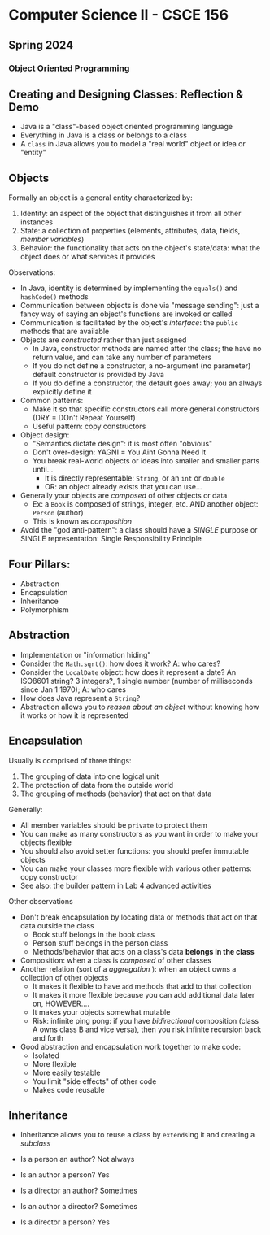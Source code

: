 # Computer Science II - CSCE 156
## Spring 2024
### Object Oriented Programming

## Creating and Designing Classes: Reflection & Demo

* Java is a "class"-based object oriented programming language
* Everything in Java is a class or belongs to a class
* A `class` in Java allows you to model a "real world" object or idea or "entity"

## Objects

Formally an object is a general entity characterized by:

1. Identity: an aspect of the object that distinguishes it from all other instances
2. State: a collection of properties (elements, attributes, data, fields, *member variables*)
3. Behavior: the functionality that acts on the object's state/data: what the object does or what services it provides

Observations:

* In Java, identity is determined by implementing the `equals()` and `hashCode()` methods
* Communication between objects is done via "message sending": just a fancy way of saying an object's functions are invoked or called
* Communication is facilitated by the object's *interface*: the `public` methods that are available
* Objects are *constructed* rather than just assigned
  * In Java, constructor methods are named after the class; the have no return value, and can take any number of parameters
  * If you do not define a constructor, a no-argument (no parameter) default constructor is provided by Java
  * If you do define a constructor, the default goes away; you an always explicitly define it
* Common patterns:
  * Make it so that specific constructors call more general constructors (DRY = DOn't Repeat Yourself)
  * Useful pattern: copy constructors
* Object design:
  * "Semantics dictate design": it is most often "obvious"
  * Don't over-design: YAGNI = You Aint Gonna Need It
  * You break real-world objects or ideas into smaller and smaller parts until...
    * It is directly representable: `String`, or an `int` or `double`
    * OR: an object already exists that you can use...
* Generally your objects are *composed* of other objects or data
  * Ex: a `Book` is composed of strings, integer, etc. AND another object: `Person` (author)
  * This is known as *composition*
* Avoid the "god anti-pattern": a class should have a *SINGLE* purpose or SINGLE representation: Single Responsibility Principle

## Four Pillars:

* Abstraction
* Encapsulation
* Inheritance
* Polymorphism

## Abstraction

* Implementation or "information hiding"
* Consider the `Math.sqrt()`: how does it work?  A: who cares?
* Consider the `LocalDate` object: how does it represent a date?  An ISO8601 string? 3 integers?, 1 single number (number of milliseconds since Jan 1 1970); A: who cares
* How does Java represent a `String`?
* Abstraction allows you to *reason about an object* without knowing how it works or how it is represented

## Encapsulation

Usually is comprised of three things:
1. The grouping of data into one logical unit
2. The protection of data from the outside world
3. The grouping of methods (behavior) that act on that data

Generally:
  * All member variables should be `private` to protect them
  * You can make as many constructors as you want in order to make your objects flexible
  * You should also avoid setter functions: you should prefer immutable objects
  * You can make your classes more flexible with various other patterns: copy constructor
  * See also: the builder pattern in Lab 4 advanced activities

Other observations
* Don't break encapsulation by locating data or methods that act on that data outside the class
  * Book stuff belongs in the book class
  * Person stuff belongs in the person class
  * Methods/behavior that acts on a class's data **belongs in the class**
* Composition: when a class is *composed* of other classes
* Another relation (sort of a *aggregation* ): when an object owns a collection of other objects
  * It makes it flexible to have `add` methods that add to that collection
  * It makes it more flexible because you can add additional data later on, HOWEVER....
  * It makes your objects somewhat mutable
  * Risk: infinite ping pong: if you have *bidirectional* composition (class A owns class B and vice versa), then you risk infinite recursion back and forth
* Good abstraction and encapsulation work together to make code:
  * Isolated
  * More flexible
  * More easily testable
  * You limit "side effects" of other code
  * Makes code reusable

## Inheritance

* Inheritance allows you to reuse a class by `extends`ing it and creating a *subclass*

* Is a person an author? Not always
* Is an author a person? Yes
* Is a director an author? Sometimes
* Is an author a director? Sometimes
* Is a director a person? Yes

```text








```
